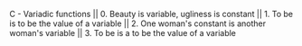 C - Variadic functions || 0. Beauty is variable, ugliness is constant || 1. To be is to be the value of a variable || 2. One woman's constant is another woman's variable || 3. To be is a to be the value of a variable
